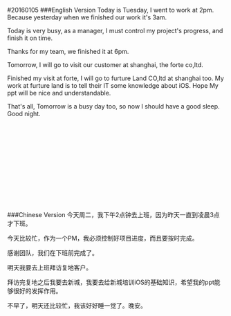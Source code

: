 #20160105
###English Version
Today is Tuesday, I went to work at 2pm. Because yesterday when we finished our work it's 3am.

Today is very busy, as a manager, I must control my project's progress, and finish it on time.

Thanks for my team, we finished it at 6pm.

Tomorrow, I will go to visit our customer at shanghai, the forte co,ltd.

Finished my visit at forte, I will go to furture Land CO,ltd at shanghai too. My work at furture land is to tell their IT some knowledge about iOS. Hope My ppt will be nice and understandable.

That's all, Tomorrow is a busy day too, so now I should have a good sleep. Good night.

<br><br><br><br><br><br><br><br><br><br><br>

###Chinese Version 
今天周二，我下午2点钟去上班，因为昨天一直到凌晨3点才下班。

今天比较忙，作为一个PM，我必须控制好项目进度，而且要按时完成。

感谢团队，我们在下班前完成了。

明天我要去上班拜访复地客户。

拜访完复地之后我要去新城，我要去给新城培训iOS的基础知识，希望我的ppt能够很好的发挥作用。

不早了，明天还比较忙，我该好好睡一觉了。晚安。
